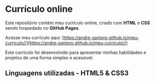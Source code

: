 ﻿# Currículo online 

Este repositório contém meu currículo online, criado com **HTML** e **CSS** sendo hospedado no **GitHub Pages**.  

Acesse meu currículo aqui: [https://andre-santoro.github.io/meu-curriculo//](https://andre-santoro.github.io/meu-curriculo//)  

Este currículo foi desenvolvido para apresentar minhas habilidades e projetos de uma forma simples e acessível.  

## Linguagens utilizadas - **HTML5** & **CSS3**  
